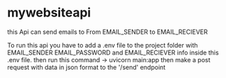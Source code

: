 # mywebsiteapi

this Api can send emails to From EMAIL_SENDER to EMAIL_RECIEVER

To run this api you have to add a .env file to the project folder with EMAIL_SENDER EMAIL_PASSWORD and EMAIL_RECIEVER info inside this .env file.
then run this command -> uvicorn main:app 
then make a post request with data in json format to the '/send' endpoint
